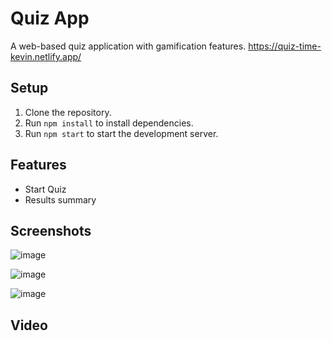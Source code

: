 # Quiz App

A web-based quiz application with gamification features.
https://quiz-time-kevin.netlify.app/

## Setup
1. Clone the repository.
2. Run `npm install` to install dependencies.
3. Run `npm start` to start the development server.

## Features
- Start Quiz
- Results summary

## Screenshots

![image](https://github.com/user-attachments/assets/0daf39f0-d262-47cc-866c-30f50f6efa2a)

![image](https://github.com/user-attachments/assets/553a1e4a-0a4b-4d83-84c8-1ffe48483881)

![image](https://github.com/user-attachments/assets/0aa9fd03-ecef-405e-a2ac-6f68d2ac3b1f)

## Video
